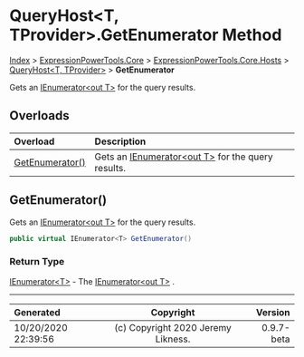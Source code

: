 ﻿# QueryHost&lt;T, TProvider>.GetEnumerator Method

[Index](../index.md) > [ExpressionPowerTools.Core](ExpressionPowerTools.Core.a.md) > [ExpressionPowerTools.Core.Hosts](ExpressionPowerTools.Core.Hosts.n.md) > [QueryHost<T, TProvider>](ExpressionPowerTools.Core.Hosts.QueryHost`2.cs.md) > **GetEnumerator**

Gets an [IEnumerator&lt;out T>](https://docs.microsoft.com/dotnet/api/system.collections.generic.ienumerator-1) for the query results.

## Overloads

| Overload | Description |
| :-- | :-- |
| [GetEnumerator()](#getenumerator) | Gets an [IEnumerator&lt;out T>](https://docs.microsoft.com/dotnet/api/system.collections.generic.ienumerator-1) for the query results. |
## GetEnumerator()

Gets an [IEnumerator&lt;out T>](https://docs.microsoft.com/dotnet/api/system.collections.generic.ienumerator-1) for the query results.

```csharp
public virtual IEnumerator<T> GetEnumerator()
```

### Return Type

 [IEnumerator&lt;T>](https://docs.microsoft.com/dotnet/api/system.collections.generic.ienumerator-1)  - The [IEnumerator&lt;out T>](https://docs.microsoft.com/dotnet/api/system.collections.generic.ienumerator-1) .



---

| Generated | Copyright | Version |
| :-- | :-: | --: |
| 10/20/2020 22:39:56 | (c) Copyright 2020 Jeremy Likness. | 0.9.7-beta |
